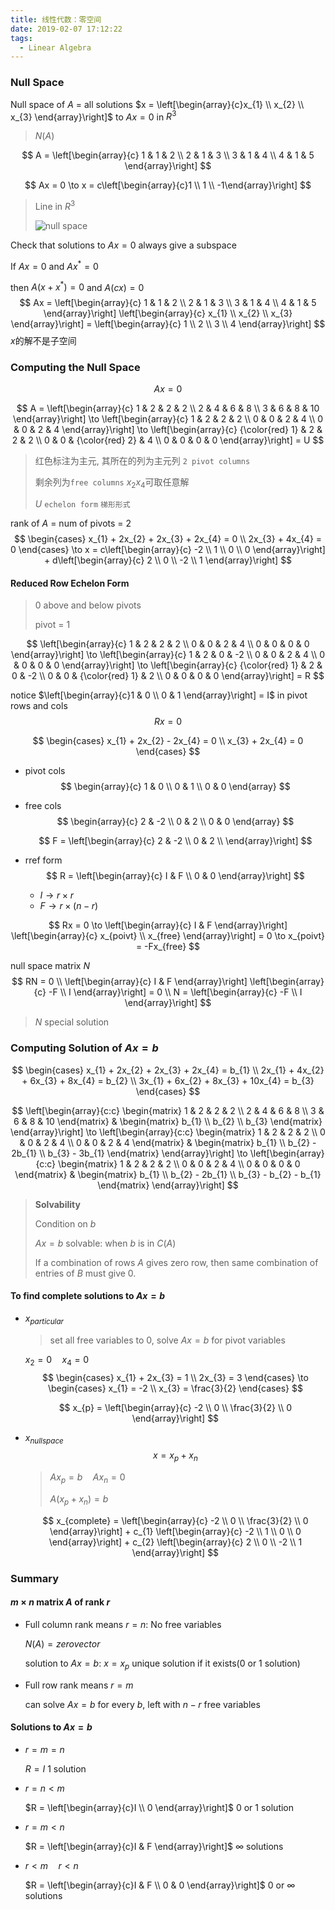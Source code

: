 ```yaml
---
title: 线性代数：零空间
date: 2019-02-07 17:12:22
tags:
  - Linear Algebra
---
```


### Null Space

Null space of $A$ = all solutions $x = \left[\begin{array}{c}x_{1} \\ x_{2} \\ x_{3} \end{array}\right]$ to $Ax = 0$ in $R^{3}$

> $N(A)$

<!--more-->
$$
A = \left[\begin{array}{c}
1 & 1 & 2 \\
2 & 1 & 3 \\
3 & 1 & 4 \\
4 & 1 & 5
\end{array}\right]
$$

$$
Ax = 0 \to x = c\left[\begin{array}{c}1 \\ 1 \\ -1\end{array}\right]
$$

> Line in $R^{3}$
>
> ![null space](https://github.com/trierbo/blog-source/raw/master/pics/null-space/NA.png)

Check that solutions to $Ax = 0$ always give a subspace

If $Ax = 0$ and $Ax^{*} = 0$

then $A(x + x^{*}) = 0$ and $A(cx) = 0$
$$
Ax = \left[\begin{array}{c}
1 & 1 & 2 \\
2 & 1 & 3 \\
3 & 1 & 4 \\
4 & 1 & 5
\end{array}\right]
\left[\begin{array}{c}
x_{1} \\
x_{2} \\
x_{3}
\end{array}\right] = 
\left[\begin{array}{c}
1 \\
2 \\
3 \\
4
\end{array}\right]
$$
$x$的解不是子空间

### Computing the Null Space

$$
Ax = 0
$$

$$
A = \left[\begin{array}{c}
1 & 2 & 2 & 2 \\
2 & 4 & 6 & 8 \\
3 & 6 & 8 & 10
\end{array}\right] \to
\left[\begin{array}{c}
1 & 2 & 2 & 2 \\
0 & 0 & 2 & 4 \\
0 & 0 & 2 & 4
\end{array}\right] \to
\left[\begin{array}{c}
{\color{red} 1} & 2 & 2 & 2 \\
0 & 0 & {\color{red} 2} & 4 \\
0 & 0 & 0 & 0
\end{array}\right] = U
$$

> 红色标注为主元, 其所在的列为主元列 `2 pivot columns`
>
> 剩余列为`free columns` $x_{2} x_{4}$可取任意解
>
> $U$ `echelon form` `梯形形式`

rank of $A$ = num of pivots = $2$
$$
\begin{cases}
x_{1} + 2x_{2} + 2x_{3} + 2x_{4} = 0 \\
2x_{3} + 4x_{4} = 0
\end{cases} \to
x = c\left[\begin{array}{c}
-2 \\
1 \\
0 \\
0 
\end{array}\right] + 
d\left[\begin{array}{c}
2 \\
0 \\
-2 \\
1
\end{array}\right]
$$

#### Reduced Row Echelon Form

> $0$ above and below pivots
>
> pivot = $1$

$$
\left[\begin{array}{c}
1 & 2 & 2 & 2 \\
0 & 0 & 2 & 4 \\
0 & 0 & 0 & 0
\end{array}\right] \to
\left[\begin{array}{c}
1 & 2 & 0 & -2 \\
0 & 0 & 2 & 4 \\
0 & 0 & 0 & 0
\end{array}\right] \to
\left[\begin{array}{c}
{\color{red} 1} & 2 & 0 & -2 \\
0 & 0 & {\color{red} 1} & 2 \\
0 & 0 & 0 & 0
\end{array}\right] = R
$$

notice $\left[\begin{array}{c}1 & 0 \\ 0 & 1 \end{array}\right] = I$ in pivot rows and cols
$$
Rx = 0
$$

$$
\begin{cases}
x_{1} + 2x_{2} - 2x_{4} = 0 \\
x_{3} + 2x_{4} = 0
\end{cases}
$$

- pivot cols
  $$
  \begin{array}{c}
  1 & 0 \\
  0 & 1 \\
  0 & 0
  \end{array}
  $$

- free cols
  $$
  \begin{array}{c}
  2 & -2 \\
  0 & 2 \\
  0 & 0
  \end{array}
  $$

  $$
  F = \left[\begin{array}{c}
  2 & -2 \\
  0 & 2 \\
  \end{array}\right]
  $$

- rref form
  $$
  R = \left[\begin{array}{c}
  I & F \\
  0 & 0
  \end{array}\right]
  $$

  - $I \to r \times r$
  - $F \to r \times (n - r)$

$$
Rx = 0 \to 
\left[\begin{array}{c}
I & F
\end{array}\right]
\left[\begin{array}{c}
x_{poivt} \\
x_{free}
\end{array}\right] = 0 \to
x_{poivt} = -Fx_{free}
$$

null space matrix $N$
$$
RN = 0 \\
\left[\begin{array}{c}
I & F
\end{array}\right]
\left[\begin{array}{c}
-F \\
I
\end{array}\right] = 0 \\
N = \left[\begin{array}{c}
-F \\
I
\end{array}\right]
$$

> $N$ special solution



### Computing Solution of $Ax = b$

$$
\begin{cases}
x_{1} + 2x_{2} + 2x_{3} + 2x_{4} = b_{1} \\
2x_{1} + 4x_{2} + 6x_{3} + 8x_{4} = b_{2} \\
3x_{1} + 6x_{2} + 8x_{3} + 10x_{4} = b_{3}
\end{cases}
$$

$$
\left[\begin{array}{c:c}
\begin{matrix}
1 & 2 & 2 & 2 \\
2 & 4 & 6 & 8 \\
3 & 6 & 8 & 10
\end{matrix} &
\begin{matrix}
b_{1} \\
b_{2} \\
b_{3}
\end{matrix}
\end{array}\right] \to
\left[\begin{array}{c:c}
\begin{matrix}
1 & 2 & 2 & 2 \\
0 & 0 & 2 & 4 \\
0 & 0 & 2 & 4
\end{matrix} &
\begin{matrix}
b_{1} \\
b_{2} - 2b_{1} \\
b_{3} - 3b_{1}
\end{matrix}
\end{array}\right] \to
\left[\begin{array}{c:c}
\begin{matrix}
1 & 2 & 2 & 2 \\
0 & 0 & 2 & 4 \\
0 & 0 & 0 & 0
\end{matrix} &
\begin{matrix}
b_{1} \\
b_{2} - 2b_{1} \\
b_{3} - b_{2} - b_{1}
\end{matrix}
\end{array}\right]
$$

> **Solvability**
>
> Condition on $b$
>
> $Ax = b$ solvable: when $b$ is in $C(A)$
>
> If a combination of rows $A$ gives zero row, then same combination of entries of $B$ must give $0$.

#### To find complete solutions to $Ax = b$

- $x_{particular}$

  > set all free variables to $0$, solve $Ax = b$ for pivot variables

  $x_{2} = 0 \quad x_{4} = 0$
  $$
  \begin{cases}
  x_{1} + 2x_{3} = 1 \\
  2x_{3} = 3
  \end{cases} \to
  \begin{cases}
  x_{1} = -2 \\
  x_{3} = \frac{3}{2}
  \end{cases}
  $$

  $$
  x_{p} = 
  \left[\begin{array}{c}
  -2 \\
  0 \\
  \frac{3}{2} \\
  0
  \end{array}\right]
  $$

- $x_{nullspace}$
  $$
  x = x_{p} + x_{n}
  $$

  > $Ax_{p} = b \quad Ax_{n} = 0$
  >
  > $A(x_{p} + x_{n}) = b$

  $$
  x_{complete} = 
  \left[\begin{array}{c}
  -2 \\
  0 \\
  \frac{3}{2} \\
  0
  \end{array}\right] + 
  c_{1} \left[\begin{array}{c}
  -2 \\
  1 \\
  0 \\
  0
  \end{array}\right] + 
  c_{2} \left[\begin{array}{c}
  2 \\
  0 \\
  -2 \\
  1
  \end{array}\right]
  $$

  

### Summary

#### $m \times n$ matrix $A$ of rank $r$

- Full column rank means $r = n$: No free variables

  $N(A) = {zero vector}$

  solution to $Ax = b$: $x = x_{p}$ unique solution  if it exists(0 or 1 solution)

- Full row rank means $r = m$

  can solve $Ax = b$ for every $b$, left with $n - r$ free variables

#### Solutions to $Ax = b$

- $r = m = n$ 

  $R = I$ $1$ solution

- $r = n \lt m$

  $R = \left[\begin{array}{c}I \\ 0 \end{array}\right]$ $0$ or $1$ solution

- $r = m \lt n$

  $R = \left[\begin{array}{c}I & F \end{array}\right]$ $\infty$ solutions

- $r \lt m \quad r \lt n$

  $R = \left[\begin{array}{c}I  & F \\ 0 & 0 \end{array}\right]$ $0$ or $\infty$ solutions